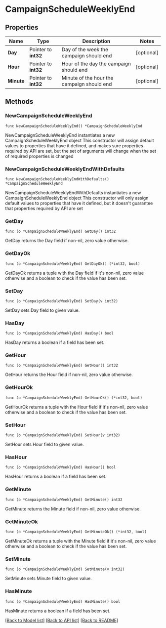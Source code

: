 # CampaignScheduleWeeklyEnd

## Properties

Name | Type | Description | Notes
------------ | ------------- | ------------- | -------------
**Day** | Pointer to **int32** | Day of the week the campaign should end | [optional] 
**Hour** | Pointer to **int32** | Hour of the day the campaign should end | [optional] 
**Minute** | Pointer to **int32** | Minute of the hour the campaign should end | [optional] 

## Methods

### NewCampaignScheduleWeeklyEnd

`func NewCampaignScheduleWeeklyEnd() *CampaignScheduleWeeklyEnd`

NewCampaignScheduleWeeklyEnd instantiates a new CampaignScheduleWeeklyEnd object
This constructor will assign default values to properties that have it defined,
and makes sure properties required by API are set, but the set of arguments
will change when the set of required properties is changed

### NewCampaignScheduleWeeklyEndWithDefaults

`func NewCampaignScheduleWeeklyEndWithDefaults() *CampaignScheduleWeeklyEnd`

NewCampaignScheduleWeeklyEndWithDefaults instantiates a new CampaignScheduleWeeklyEnd object
This constructor will only assign default values to properties that have it defined,
but it doesn't guarantee that properties required by API are set

### GetDay

`func (o *CampaignScheduleWeeklyEnd) GetDay() int32`

GetDay returns the Day field if non-nil, zero value otherwise.

### GetDayOk

`func (o *CampaignScheduleWeeklyEnd) GetDayOk() (*int32, bool)`

GetDayOk returns a tuple with the Day field if it's non-nil, zero value otherwise
and a boolean to check if the value has been set.

### SetDay

`func (o *CampaignScheduleWeeklyEnd) SetDay(v int32)`

SetDay sets Day field to given value.

### HasDay

`func (o *CampaignScheduleWeeklyEnd) HasDay() bool`

HasDay returns a boolean if a field has been set.

### GetHour

`func (o *CampaignScheduleWeeklyEnd) GetHour() int32`

GetHour returns the Hour field if non-nil, zero value otherwise.

### GetHourOk

`func (o *CampaignScheduleWeeklyEnd) GetHourOk() (*int32, bool)`

GetHourOk returns a tuple with the Hour field if it's non-nil, zero value otherwise
and a boolean to check if the value has been set.

### SetHour

`func (o *CampaignScheduleWeeklyEnd) SetHour(v int32)`

SetHour sets Hour field to given value.

### HasHour

`func (o *CampaignScheduleWeeklyEnd) HasHour() bool`

HasHour returns a boolean if a field has been set.

### GetMinute

`func (o *CampaignScheduleWeeklyEnd) GetMinute() int32`

GetMinute returns the Minute field if non-nil, zero value otherwise.

### GetMinuteOk

`func (o *CampaignScheduleWeeklyEnd) GetMinuteOk() (*int32, bool)`

GetMinuteOk returns a tuple with the Minute field if it's non-nil, zero value otherwise
and a boolean to check if the value has been set.

### SetMinute

`func (o *CampaignScheduleWeeklyEnd) SetMinute(v int32)`

SetMinute sets Minute field to given value.

### HasMinute

`func (o *CampaignScheduleWeeklyEnd) HasMinute() bool`

HasMinute returns a boolean if a field has been set.


[[Back to Model list]](../README.md#documentation-for-models) [[Back to API list]](../README.md#documentation-for-api-endpoints) [[Back to README]](../README.md)


